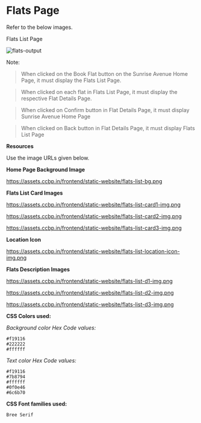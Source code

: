 # Flats Page

Refer to the below images.

Flats List Page

![flats-output](https://user-images.githubusercontent.com/90957976/136053238-4905f317-2f41-4a59-a497-5a29e05cf95c.gif)

Note:

> When clicked on the Book Flat button on the Sunrise Avenue Home Page, it must display the Flats List Page.

> When clicked on each flat in Flats List Page, it must display the respective Flat Details Page.

> When clicked on Confirm button in Flat Details Page, it must display Sunrise Avenue Home Page

> When clicked on Back button in Flat Details Page, it must display Flats List Page


**Resources**

Use the image URLs given below.

**Home Page Background Image**

https://assets.ccbp.in/frontend/static-website/flats-list-bg.png

**Flats List Card Images**

https://assets.ccbp.in/frontend/static-website/flats-list-card1-img.png

https://assets.ccbp.in/frontend/static-website/flats-list-card2-img.png

https://assets.ccbp.in/frontend/static-website/flats-list-card3-img.png

**Location Icon**

https://assets.ccbp.in/frontend/static-website/flats-list-location-icon-img.png

**Flats Description Images**

https://assets.ccbp.in/frontend/static-website/flats-list-d1-img.png

https://assets.ccbp.in/frontend/static-website/flats-list-d2-img.png

https://assets.ccbp.in/frontend/static-website/flats-list-d3-img.png

**CSS Colors used:**

_Background color Hex Code values:_

    #f19116
    #222222
    #ffffff

_Text color Hex Code values:_

    #f19116
    #7b8794
    #ffffff
    #0f0e46
    #6c6b70

**CSS Font families used:**

    Bree Serif
